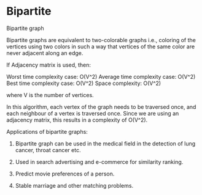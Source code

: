 # Bipartite
Bipartite graph


Bipartite graphs are equivalent to two-colorable graphs i.e., coloring of the vertices using two colors in such a way that vertices of the same color are never adjacent along an edge.


If Adjacency matrix is used, then:

Worst time complexity case: O(V^2)
Average time complexity case: O(V^2)
Best time complexity case: O(V^2)
Space complexity: O(V^2)

where V is the number of vertices.

In this algorithm, each vertex of the graph needs to be traversed once, and each neighbour of a vertex is traversed once. Since we are using an adjacency matrix, this results in a complexity of O(V^2).


Applications of bipartite graphs:
1. Bipartite graph can be used in the medical field in the detection of lung cancer, throat cancer etc.

2. Used in search advertising and e-commerce for similarity ranking.

3. Predict movie preferences of a person.

4. Stable marriage and other matching problems.
